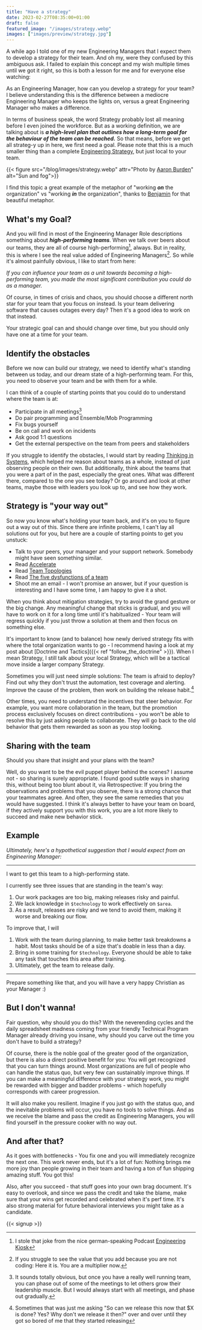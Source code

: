 ```yaml
---
title: "Have a strategy"
date: 2023-02-27T08:35:00+01:00
draft: false
featured_image: "/images/strategy.webp"
images: ["images/preview/strategy.jpg"]
---
```


A while ago I told one of my new Engineering Managers that I expect them to develop a strategy for their team. And oh my, were they confused by this ambiguous ask. I failed to explain this concept and my wish multiple times until we got it right, so this is both a lesson for me and for everyone else watching: 

As an Engineering Manager, how can you develop a strategy for your team? I believe understanding this is the difference between a mediocre Engineering Manager who keeps the lights on, versus a great Engineering Manager who makes a difference.

In terms of business speak, the word Strategy probably lost all meaning before I even joined the workforce. But as a working definition, we are talking about is ***a high-level plan that outlines how a long-term goal for the behaviour of the team can be reached.*** So that means, before we get all strateg-y up in here, we first need a goal. Please note that this is a much smaller thing than a complete [Engineering Strategy](https://lethain.com/engineering-strategy/), but just local to your team.

{{< figure src="/blog/images/strategy.webp" attr="Photo by [Aaron Burden](https://unsplash.com/@aaronburden)" alt="Sun and fog">}}

I find this topic a great example of the metaphor of "working ***on*** the organization" vs "working ***in*** the organization", thanks to [Benjamin](https://cto.coffee) for that beautiful metaphor.

## What's my Goal?

And you will find in most of the Engineering Manager Role descriptions something about ***high-performing teams***. When we talk over beers about our teams, they are all of course high-performing[^1], always. But in reality, this is where I see the real value added of Engineering Managers[^4]. So while it's almost painfully obvious, I like to start from here:

_If you can influence your team as a unit towards becoming a high-performing team, you made the most significant contribution you could do as a manager._

Of course, in times of crisis and chaos, you should choose a different north star for your team that you focus on instead. Is your team delivering software that causes outages every day? Then it's a good idea to work on that instead. 

Your strategic goal can and should change over time, but you should only have one at a time for your team.

## Identify the obstacles

Before we now can build our strategy, we need to identify what's standing between us today, and our dream state of a high-performing team. For this, you need to observe your team and be with them for a while.

I can think of a couple of starting points that you could do to understand where the team is at:

* Participate in all meetings[^2]
* Do pair programming and Ensemble/Mob Programming
* Fix bugs yourself
* Be on call and work on incidents
* Ask good 1:1 questions
* Get the external perspective on the team from peers and stakeholders

If you struggle to identify the obstacles, I would start by reading [Thinking in Systems](https://www.amazon.de/Thinking-Systems-Donella-H-Meadows/dp/1603580557), which helped me reason about teams as a whole, instead of just observing people on their own. But additionally, think about the teams that you were a part of in the past, especially the great ones. What was different there, compared to the one you see today? Or go around and look at other teams, maybe those with leaders you look up to, and see how they work.

## Strategy is "your way out"

So now you know what's holding your team back, and it's on you to figure out a way out of this. Since there are infinite problems, I can't lay all solutions out for you, but here are a couple of starting points to get you unstuck:

* Talk to your peers, your manager and your support network. Somebody might have seen something similar.
* Read [Accelerate](https://www.amazon.de/Accelerate-Software-Performing-Technology-Organizations/dp/1942788339)
* Read [Team Topologies](https://teamtopologies.com/book)
* Read [The five dysfunctions of a team](https://www.amazon.de/Five-Dysfunctions-Team-Leadership-Lencioni/dp/0787960756)
* Shoot me an email - I won't promise an answer, but if your question is interesting and I have some time, I am happy to give it a shot. 

When you think about mitigation strategies, try to avoid the grand gesture or the big change. Any meaningful change that sticks is gradual, and you will have to work on it for a long time until it's habitualized - Your team will regress quickly if you just throw a solution at them and then focus on something else.

It's important to know (and to balance) how newly derived strategy fits with where the total organization wants to go - I recommend having a look at my post about [Doctrine and Tactics]({{< ref "follow_the_doctrine" >}}). When I mean Strategy, I still talk about your local Strategy, which will be a tactical move inside a larger company Strategy. 

Sometimes you will just need simple solutions: The team is afraid to deploy? Find out why they don't trust the automation, test coverage and alerting. Improve the cause of the problem, then work on building the release habit.[^3] 

Other times, you need to understand the incentives that steer behavior. For example, you want more collaboration in the team, but the promotion process exclusively focuses on direct contributions - you won't be able to resolve this by just asking people to collaborate. They will go back to the old behavior that gets them rewarded as soon as you stop looking. 

## Sharing with the team
	
Should you share that insight and your plans with the team? 

Well, do you want to be the evil puppet player behind the scenes? I assume not - so sharing is surely appropriate. I found good subtle ways in sharing this, without being too blunt about it, via Retrospective: If you bring the observations and problems that you observe, there is a strong chance that your teammates agree. And often, they see the same remedies that you would have suggested. I think it's always better to have your team on board, if they actively support you with this work, you are a lot more likely to succeed and make new behavior stick.

## Example

_Ultimately, here's a hypothetical suggestion that I would expect from an Engineering Manager:_ 

---

I want to get this team to a high-performing state. 

I currently see three issues that are standing in the team's way: 

1. Our work packages are too big, making releases risky and painful.
2. We lack knowledge in `$technology` to work effectively on `$area`.
3. As a result, releases are risky and we tend to avoid them, making it worse and breaking our flow.

To improve that, I will 

1. Work with the team during planning, 
   to make better task breakdowns a habit. Most tasks should be of a size that's doable in less than a day.
2. Bring in some training for `$technology`. Everyone should be able to take any task that touches this area after training.
3. Ultimately, get the team to release daily.

---

Prepare something like that, and you will have a very happy Christian as your Manager :)

## But I don't wanna!

Fair question, why should you do this? With the neverending cycles and the daily spreadsheet madness coming from your friendly Technical Program Manager already driving you insane, why should you carve out the time you don't have to build a strategy? 

Of course, there is the noble goal of the greater good of the organization, but there is also a direct positive benefit for you: You will get recognized that you can turn things around. Most organizations are full of people who can handle the status quo, but very few can sustainably improve things. If you can make a meaningful difference with your strategy work, you might be rewarded with bigger and badder problems - which hopefully corresponds with career progression. 

It will also make you resilient. Imagine if you just go with the status quo, and the inevitable problems will occur, you have no tools to solve things. And as we receive the blame and pass the credit as Engineering Managers, you will find yourself in the pressure cooker with no way out.  

## And after that?

As it goes with bottlenecks - You fix one and you will immediately recognize the next one. This work never ends, but it's a lot of fun: Nothing brings me more joy than people growing in their team and having a ton of fun shipping amazing stuff. You got this!

Also, after you succeed - that stuff goes into your own brag document. It's easy to overlook, and since we pass the credit and take the blame, make sure that your wins get recorded and celebrated when it's perf time. It's also strong material for future behavioral interviews you might take as a candidate.

{{< signup >}}


[^1]: I stole that joke from the nice german-speaking Podcast [Engineering Kiosk](https://engineeringkiosk.dev/podcast/episode/44-der-weg-zum-hochperformanten-team/)

[^2]: It sounds totally obvious, but once you have a really well running team, you can phase out of some of the meetings to let others grow their leadership muscle. But I would always start with all meetings, and phase out gradually.

[^3]: Sometimes that was just me asking "So can we release this now that $X is done? Yes? Why don't we release it then?" over and over until they got so bored of me that they started releasing

[^4]: If you struggle to see the value that you add because you are not coding: Here it is. You are a multiplier now. 
